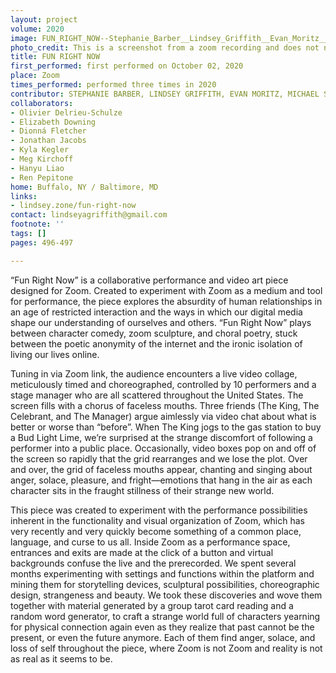 ```yaml
---
layout: project
volume: 2020
image: FUN_RIGHT_NOW--Stephanie_Barber__Lindsey_Griffith__Evan_Moritz__Michael_Spears.jpg
photo_credit: This is a screenshot from a zoom recording and does not need to be credited.
title: FUN RIGHT NOW
first_performed: first performed on October 02, 2020
place: Zoom
times_performed: performed three times in 2020
contributor: STEPHANIE BARBER, LINDSEY GRIFFITH, EVAN MORITZ, MICHAEL SPEARS
collaborators:
- Olivier Delrieu-Schulze
- Elizabeth Downing
- Dionná Fletcher
- Jonathan Jacobs
- Kyla Kegler
- Meg Kirchoff
- Hanyu Liao
- Ren Pepitone
home: Buffalo, NY / Baltimore, MD
links:
- lindsey.zone/fun-right-now
contact: lindseyagriffith@gmail.com
footnote: ''
tags: []
pages: 496-497

---
```


“Fun Right Now” is a collaborative performance and video art piece designed for Zoom. Created to experiment with Zoom as a medium and tool for performance, the piece explores the absurdity of human relationships in an age of restricted interaction and the ways in which our digital media shape our understanding of ourselves and others. “Fun Right Now” plays between character comedy, zoom sculpture, and choral poetry, stuck between the poetic anonymity of the internet and the ironic isolation of living our lives online. 

Tuning in via Zoom link, the audience encounters a live video collage, meticulously timed and choreographed, controlled by 10 performers and a stage manager who are all scattered throughout the United States. The screen fills with a chorus of faceless mouths. Three friends (The King, The Celebrant, and The Manager) argue aimlessly via video chat about what is better or worse than “before”. When The King jogs to the gas station to buy a Bud Light Lime, we’re surprised at the strange discomfort of following a performer into a public place. Occasionally, video boxes pop on and off of the screen so rapidly that the grid rearranges and we lose the plot. Over and over, the grid of faceless mouths appear, chanting and singing about anger, solace, pleasure, and fright—emotions that hang in the air as each character sits in the fraught stillness of their strange new world. 

This piece was created to experiment with the performance possibilities inherent in the functionality and visual organization of Zoom, which has very recently and very quickly become something of a common place, language, and curse to us all. Inside Zoom as a performance space, entrances and exits are made at the click of a button and virtual backgrounds confuse the live and the prerecorded. We spent several months experimenting with settings and functions within the platform and mining them for storytelling devices, sculptural possibilities, choreographic design, strangeness and beauty. We took these discoveries and wove them together with material generated by a group tarot card reading and a random word generator, to craft a strange world full of characters yearning for physical connection again even as they realize that past cannot be the present, or even the future anymore. Each of them find anger, solace, and loss of self throughout the piece, where Zoom is not Zoom and reality is not as real as it seems to be.
